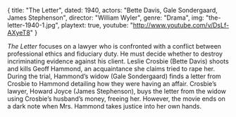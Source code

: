 {
  title: "The Letter",
  dated:   1940,
  actors: "Bette Davis, Gale Sondergaard, James Stephenson",
  director: "William Wyler",
  genre: "Drama",
  img: "the-letter-1940-1.jpg",
  playtext: true,
  youtube: "http://www.youtube.com/v/DsLf-AXyeT8"
}

_The Letter_ focuses on a lawyer who is confronted with a conflict between professional ethics and fiduciary duty. He must decide whether to destroy incriminating evidence against his client. Leslie Crosbie (Bette Davis) shoots and kills Geoff Hammond, an acquaintance she claims tried to rape her. During the trial, Hammond’s widow (Gale Sondergaard) finds a letter from Crosbie to Hammond detailing how they were having an affair. Crosbie’s lawyer, Howard Joyce (James Stephenson), buys the letter from the widow using Crosbie’s husband’s money, freeing her. However, the movie ends on a dark note when Mrs. Hammond takes justice into her own hands. 